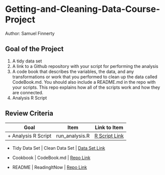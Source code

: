 # Getting-and-Cleaning-Data-Course-Project

Author: Samuel Finnerty

## Goal of the Project

1. A tidy data set
2. A link to a Github repository with your script for performing the analysis
3. A code book that describes the variables, the data, and any transformations or work that you performed to clean up the data called CodeBook.md. You should also include a README.md in the repo with your scripts. This repo explains how all of the scripts work and how they are connected.
4. Analysis R Script

## Review Criteria 

Goal | Item | Link to Item
--- | --- | ---
+ Analysis R Script |  run_analysis.R |  [R Script Link](https://github.com/samuelfinnerty/Getting-and-Cleaning-Data-Course-Project/blob/main/run_analysis.R)

+ Tidy Data Set |  Clean Data Set |  [Data Set Link](https://github.com/samuelfinnerty/Getting-and-Cleaning-Data-Course-Project/commit/350a6921def7c1984283dfdcdea86728de23720d)

+ Cookbook | CodeBook.md |  [Repo Link](https://github.com/mGalarnyk/datasciencecoursera/blob/master/3_Getting_and_Cleaning_Data/projects/CodeBook.md "CodeBook.md")
+ README | ReadingItNow |  [Repo Link](https://github.com/mGalarnyk/datasciencecoursera/blob/master/3_Getting_and_Cleaning_Data/projects/README.md "README.md")
